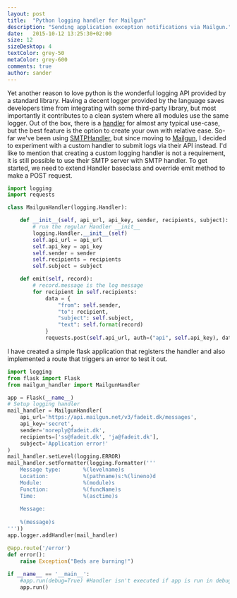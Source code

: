 ```yaml
---
layout: post
title:  "Python logging handler for Mailgun"
description: "Sending application exception notifications via Mailgun."
date:   2015-10-12 13:25:30+02:00
size: 12
sizeDesktop: 4
textColor: grey-50
metaColor: grey-600
comments: true
author: sander
---
```


Yet another reason to love python is the wonderful logging API provided by a standard library. Having a decent logger provided by the language saves developers time from integrating with some third-party library, but most importantly it contributes to a clean system where all modules use the same logger. Out of the box, there is a [handler][logging] for almost any typical use-case, but the best feature is the option to create your own with relative ease. So-far we've been using [SMTPHandler][smtp-handler], but since moving to [Mailgun][mailgun], I decided to experiment with a custom handler to submit logs via their API instead. I'd like to mention that creating a custom logging handler is not a requirement, it is still possible to use their SMTP server with SMTP handler. To get started, we need to extend Handler baseclass and override emit method to make a POST request.


```python
import logging
import requests

class MailgunHandler(logging.Handler):

    def __init__(self, api_url, api_key, sender, recipients, subject):
        # run the regular Handler __init__
        logging.Handler.__init__(self)
        self.api_url = api_url
        self.api_key = api_key
        self.sender = sender
        self.recipients = recipients
        self.subject = subject

    def emit(self, record):
        # record.message is the log message
        for recipient in self.recipients:
            data = {
                "from": self.sender,
                "to": recipient,
                "subject": self.subject,
                "text": self.format(record)
            }
            requests.post(self.api_url, auth=("api", self.api_key), data=data)
```

I have created a simple flask application that registers the handler and also implemented a route that triggers an error to test it out.


```python
import logging
from flask import Flask
from mailgun_handler import MailgunHandler

app = Flask(__name__)
# Setup logging handler
mail_handler = MailgunHandler(
    api_url='https://api.mailgun.net/v3/fadeit.dk/messages',
    api_key='secret',
    sender='noreply@fadeit.dk',
    recipients=['ss@fadeit.dk', 'ja@fadeit.dk'],
    subject='Application error!'
)
mail_handler.setLevel(logging.ERROR)
mail_handler.setFormatter(logging.Formatter('''
    Message type:       %(levelname)s
    Location:           %(pathname)s:%(lineno)d
    Module:             %(module)s
    Function:           %(funcName)s
    Time:               %(asctime)s
    
    Message:
    
    %(message)s
'''))
app.logger.addHandler(mail_handler)

@app.route('/error')
def error():
    raise Exception("Beds are burning!")
        
if __name__ == '__main__':
    #app.run(debug=True) #Handler isn't executed if app is run in debug mode
    app.run()
```


[logging]: https://docs.python.org/3/library/logging.handlers.html
[mailgun]: https://www.mailgun.com/
[smtp-handler]: https://docs.python.org/3/library/logging.handlers.html#smtphandler
